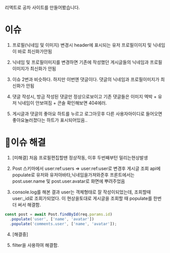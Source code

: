 리액트로 공차 사이트를 만들어봤습니다.

# 이슈

1. 프로필(닉네임 및 이미지) 변경시 header에 표시되는 유저 프로필이미지 및 닉네임이 바로 최신화가안됨

2. 닉네임 및 프로필이미지를 변경하면 기존에 작성했던 게시글들의 닉네임과 프로필이미지가 최신화가 안됨

3. 이슈 2번과 비슷하다. 하지만 이번엔 댓글이다. 댓글의 닉네임과 프로필이미지가 최신화가 안됨

4. 댓글 작성시, 방금 작성된 댓글만 정상으로보이고 기존 댓글들은 이미지 엑박 + 유저 닉네임이 안보여짐 + 콘솔 확인해보면 404에러.

5. 게시글과 댓글의 좋아요 하트를 누르고 로그아웃후 다른 사용자아이디로 들어오면 좋아요눌러졌다는 하트가 표시되어있음..

# 🎈이슈 해결

1. [미해결] 처음 프로필편집할땐 정상작동, 이후 두번째부턴 밀리는현상발생

2. Post 스키마에서 user:ref:users => user:ref:user로 변경후 게시글 조회 api에 populate로 유저와 유저아바타,닉네임을가져와준후 프론트에서는 post.user.name 및 post.user.avatar로 화면에 뿌려주었음

3. console.log를 해본 결과 user는 객체형태로 잘 작성이되었는데, 조회할때 user:\_id로 조회가되었다. 이 현상을토대로 게시글을 조회할 때 populate를 한번 더 써서 해결함.

```javascript
const post = await Post.findById(req.params.id)
  .populate('user', ['name', 'avatar'])
  .populate('comments.user', ['name', 'avatar']);
```

4. [해결중]

5. filter을 사용하여 해결함.
